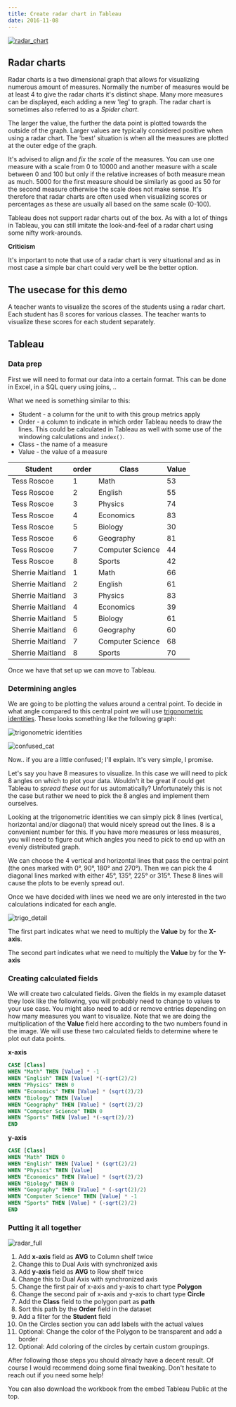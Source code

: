 ```yaml
---
title: Create radar chart in Tableau
date: 2016-11-08
---
```


<div class='tableauPlaceholder' id='viz1478721315298' style='position: relative'><noscript><a href='#'><img alt='radar_chart ' src='https:&#47;&#47;public.tableau.com&#47;static&#47;images&#47;ra&#47;radar_chart_0&#47;radar_chart&#47;1_rss.png' style='border: none' /></a></noscript><object class='tableauViz'  style='display:none;'><param name='host_url' value='https%3A%2F%2Fpublic.tableau.com%2F' /> <param name='site_root' value='' /><param name='name' value='radar_chart_0&#47;radar_chart' /><param name='tabs' value='no' /><param name='toolbar' value='yes' /><param name='static_image' value='https:&#47;&#47;public.tableau.com&#47;static&#47;images&#47;ra&#47;radar_chart_0&#47;radar_chart&#47;1.png' /> <param name='animate_transition' value='yes' /><param name='display_static_image' value='yes' /><param name='display_spinner' value='yes' /><param name='display_overlay' value='yes' /><param name='display_count' value='yes' /></object></div>                
<script type='text/javascript'>                    var divElement = document.getElementById('viz1478721315298');                    var vizElement = divElement.getElementsByTagName('object')[0];                    vizElement.style.width='804px';vizElement.style.height='669px';                    var scriptElement = document.createElement('script');                    scriptElement.src = 'https://public.tableau.com/javascripts/api/viz_v1.js';                    vizElement.parentNode.insertBefore(scriptElement, vizElement);                
</script>

## Radar charts

Radar charts is a two dimensional graph that allows for visualizing numerous amount of measures. Normally the number of measures would be at least 4 to give the radar charts it's distinct shape. Many more measures can be displayed, each adding a new 'leg' to graph. The radar chart is sometimes also referred to as a *Spider chart*. 

The larger the value, the further the data point is plotted towards the outside of the graph. Larger values are typically considered positive when using a radar chart. The 'best' situation is when all the measures are plotted at the outer edge of the graph. 

It's advised to align and *fix the scale* of the measures. You can use one measure with a scale from 0 to 10000 and another measure with a scale between 0 and 100 but only if the relative increases of both measure mean as much. 5000 for the first measure should be similarly as good as 50 for the second measure otherwise the scale does not make sense. It's therefore that radar charts are often used when visualizing scores or percentages as these are usually all based on the same scale (0-100).

Tableau does not support radar charts out of the box. As with a lot of things in Tableau, you can still imitate the look-and-feel of a radar chart using some nifty work-arounds.

**Criticism**

It's important to note that use of a radar chart is very situational and as in most case a simple bar chart could very well be the better option. 

## The usecase for this demo

A teacher wants to visualize the scores of the students using a radar chart. Each student has 8 scores for various classes. The teacher wants to visualize these scores for each student separately.

## Tableau

### Data prep

First we will need to format our data into a certain format. This can be done in Excel, in a SQL query using joins, .. 

What we need is something similar to this:

* Student - a column for the unit to with this group metrics apply
* Order - a column to indicate in which order Tableau needs to draw the lines. This could be calculated in Tableau as well with some use of the windowing calculations and `index()`.
* Class - the name of a measure
* Value - the value of a measure

| Student          | order | Class            | Value |
|------------------|-------|------------------|-------|
| Tess Roscoe      | 1     | Math             | 53    |
| Tess Roscoe      | 2     | English          | 55    |
| Tess Roscoe      | 3     | Physics          | 74    |
| Tess Roscoe      | 4     | Economics        | 83    |
| Tess Roscoe      | 5     | Biology          | 30    |
| Tess Roscoe      | 6     | Geography        | 81    |
| Tess Roscoe      | 7     | Computer Science | 44    |
| Tess Roscoe      | 8     | Sports           | 42    |
| Sherrie Maitland | 1     | Math             | 66    |
| Sherrie Maitland | 2     | English          | 61    |
| Sherrie Maitland | 3     | Physics          | 83    |
| Sherrie Maitland | 4     | Economics        | 39    |
| Sherrie Maitland | 5     | Biology          | 61    |
| Sherrie Maitland | 6     | Geography        | 60    |
| Sherrie Maitland | 7     | Computer Science | 68    |
| Sherrie Maitland | 8     | Sports           | 70    |


Once we have that set up we can move to Tableau.

### Determining angles

We are going to be plotting the values around a central point. To decide in what angle compared to this central point we will use [trigonometric identities](https://en.wikipedia.org/wiki/List_of_trigonometric_identities). These looks something like the following graph:

![trigonometric identities](https://upload.wikimedia.org/wikipedia/commons/thumb/4/4c/Unit_circle_angles_color.svg/720px-Unit_circle_angles_color.svg.png)

![confused_cat](/img/writings/confused_cat.PNG)

Now.. if you are a little confused; I'll explain. It's very simple, I promise. 

Let's say you have 8 measures to visualize. In this case we will need to pick 8 angles on which to plot your data. Wouldn't it be great if could get Tableau to *spread these out* for us automatically? Unfortunately this is not the case but rather we need to pick the 8 angles and implement them ourselves. 

Looking at the trigonometric identities we can simply pick 8 lines (vertical, horizontal and/or diagonal) that would nicely spread out the lines. 8 is a convenient number for this. If you have more measures or less measures, you will need to figure out which angles you need to pick to end up with an evenly distributed graph.

We can choose the 4 vertical and horizontal lines that pass the central point (the ones marked with 0°, 90°, 180° and 270°). Then we can pick the 4 diagonal lines marked with either 45°, 135°, 225° or 315°. These 8 lines will cause the plots to be evenly spread out.

Once we have decided with lines we need we are only interested in the two calculations indicated for each angle.

![trigo_detail](/img/writings/trigo_detail.PNG)

The first part indicates what we need to multiply the **Value** by for the **X-axis**. 

The second part indicates what we need to multiply the **Value** by for the **Y-axis**

### Creating calculated fields

We will create two calculated fields. Given the fields in my example dataset they look like the following, you will probably need to change to values to your use case. You might also need to add or remove entries depending on how many measures you want to visualize. Note that we are doing the multiplication of the **Value** field here according to the two numbers found in the image. We will use these two calculated fields to determine where te plot out data points. 

**x-axis**

```sql
CASE [Class]
WHEN "Math" THEN [Value] * -1
WHEN "English" THEN [Value] *(-sqrt(2)/2)
WHEN "Physics" THEN 0
WHEN "Economics" THEN [Value] * (sqrt(2)/2)
WHEN "Biology" THEN [Value] 
WHEN "Geography" THEN [Value] * (sqrt(2)/2)
WHEN "Computer Science" THEN 0
WHEN "Sports" THEN [Value] *(-sqrt(2)/2)
END
```

**y-axis**

```sql
CASE [Class]
WHEN "Math" THEN 0
WHEN "English" THEN [Value] * (sqrt(2)/2)
WHEN "Physics" THEN [Value]
WHEN "Economics" THEN [Value] * (sqrt(2)/2)
WHEN "Biology" THEN 0
WHEN "Geography" THEN [Value] * (-sqrt(2)/2)
WHEN "Computer Science" THEN [Value] * -1
WHEN "Sports" THEN [Value] * (-sqrt(2)/2)
END
```

### Putting it all together

![radar_full](/img/writings/radar_full.PNG)

1. Add **x-axis** field as **AVG** to Column shelf twice
2. Change this to Dual Axis with synchronized axis
3. Add **y-axis** field as **AVG** to Row shelf twice
4. Change this to Dual Axis with synchronized axis
5. Change the first pair of x-axis and y-axis to chart type **Polygon**
6. Change the second pair of x-axis and y-axis to chart type **Circle**
7. Add the **Class** field to the polygon part as **path**
8. Sort this path by the **Order** field in the dataset
9. Add a filter for the **Student** field
10. On the Circles section you can add labels with the actual values
11. Optional: Change the color of the Polygon to be transparent and add a border
12. Optional: Add coloring of the circles by certain custom groupings.

After following those steps you should already have a decent result. Of course I would recommend doing some final tweaking. Don't hesitate to reach out if you need some help! 

You can also download the workbook from the embed Tableau Public at the top. 